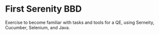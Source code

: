 # First Serenity BBD 
Exercise to become familiar with tasks and tools for a QE, using Serneity, Cucumber, Selenium, and Java.
